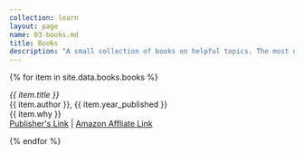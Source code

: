 ```yaml
---
collection: learn
layout: page
name: 03-books.md
title: Books
description: "A small collection of books on helpful topics. The most up to date technical information tends to be online, which is why you won't see any books like that here."
---
```



{% for item in site.data.books.books %}
<p><em>{{ item.title }}</em>
<br>{{ item.author }}, {{ item.year_published }}
<br>{{ item.why }}
<br><a class="page-link" href="{{ item.publisher_url }}">Publisher's Link</a> | <a class="page-link" href="{{ item.amz_affiliate_url }}">Amazon Affliate Link</a>
</p>
{% endfor %}
